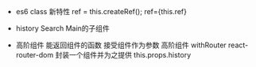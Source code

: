 - es6 class 新特性
  ref = this.createRef();
  ref={this.ref}
- history
  Search Main的子组件

- 高阶组件
  能返回组件的函数 接受组件作为参数 高阶组件
  withRouter react-router-dom 封装一个组件并为之提供 this.props.history